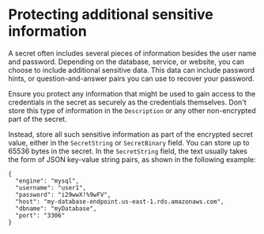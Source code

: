 # Protecting additional sensitive information<a name="manage_what-not-to-put-in-secret-text"></a>

A secret often includes several pieces of information besides the user name and password\. Depending on the database, service, or website, you can choose to include additional sensitive data\. This data can include password hints, or question\-and\-answer pairs you can use to recover your password\.

Ensure you protect any information that might be used to gain access to the credentials in the secret as securely as the credentials themselves\. Don't store this type of information in the `Description` or any other non\-encrypted part of the secret\.

Instead, store all such sensitive information as part of the encrypted secret value, either in the `SecretString` or `SecretBinary` field\. You can store up to 65536 bytes in the secret\. In the `SecretString` field, the text usually takes the form of JSON key\-value string pairs, as shown in the following example:

```
{
  "engine": "mysql",
  "username": "user1",
  "password": "i29wwX!%9wFV",
  "host": "my-database-endpoint.us-east-1.rds.amazonaws.com",
  "dbname": "myDatabase",
  "port": "3306"
}
```